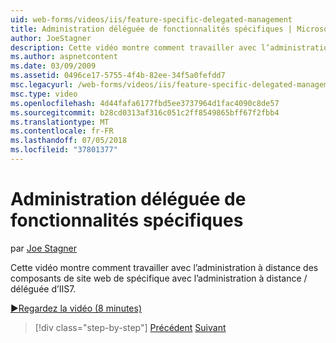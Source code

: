 ```yaml
---
uid: web-forms/videos/iis/feature-specific-delegated-management
title: Administration déléguée de fonctionnalités spécifiques | Microsoft Docs
author: JoeStagner
description: Cette vidéo montre comment travailler avec l’administration à distance des composants de site web de spécifique avec l’administration à distance / déléguée d’IIS7.
ms.author: aspnetcontent
ms.date: 03/09/2009
ms.assetid: 0496ce17-5755-4f4b-82ee-34f5a0fefdd7
msc.legacyurl: /web-forms/videos/iis/feature-specific-delegated-management
msc.type: video
ms.openlocfilehash: 4d44fafa6177fbd5ee3737964d1fac4090c8de57
ms.sourcegitcommit: b28cd0313af316c051c2ff8549865bff67f2fbb4
ms.translationtype: MT
ms.contentlocale: fr-FR
ms.lasthandoff: 07/05/2018
ms.locfileid: "37801377"
---
```

<a name="feature-specific-delegated-management"></a>Administration déléguée de fonctionnalités spécifiques
====================
par [Joe Stagner](https://github.com/JoeStagner)

Cette vidéo montre comment travailler avec l’administration à distance des composants de site web de spécifique avec l’administration à distance / déléguée d’IIS7.

[&#9654;Regardez la vidéo (8 minutes)](https://channel9.msdn.com/Blogs/ASP-NET-Site-Videos/feature-specific-delegated-management)

> [!div class="step-by-step"]
> [Précédent](working-with-iis7-deligated-admin.md)
> [Suivant](troubleshooting-production-aspnet-apps.md)
